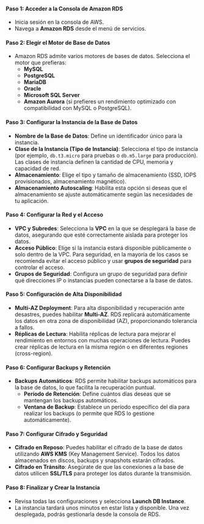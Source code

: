 #### Paso 1: Acceder a la Consola de Amazon RDS

- Inicia sesión en la consola de AWS.
- Navega a **Amazon RDS** desde el menú de servicios.

#### Paso 2: Elegir el Motor de Base de Datos

- Amazon RDS admite varios motores de bases de datos. Selecciona el motor que prefieras:
    - **MySQL**
    - **PostgreSQL**
    - **MariaDB**
    - **Oracle**
    - **Microsoft SQL Server**
    - **Amazon Aurora** (si prefieres un rendimiento optimizado con compatibilidad con MySQL o PostgreSQL).

#### Paso 3: Configurar la Instancia de la Base de Datos

- **Nombre de la Base de Datos**: Define un identificador único para la instancia.
- **Clase de la Instancia (Tipo de Instancia)**: Selecciona el tipo de instancia (por ejemplo, `db.t3.micro` para pruebas o `db.m5.large` para producción). Las clases de instancia definen la cantidad de CPU, memoria y capacidad de red.
- **Almacenamiento**: Elige el tipo y tamaño de almacenamiento (SSD, IOPS provisionados, almacenamiento magnético).
- **Almacenamiento Autoscaling**: Habilita esta opción si deseas que el almacenamiento se ajuste automáticamente según las necesidades de tu aplicación.

#### Paso 4: Configurar la Red y el Acceso

- **VPC y Subredes**: Selecciona la **VPC** en la que se desplegará la base de datos, asegurando que esté correctamente aislada para proteger los datos.
- **Acceso Público**: Elige si la instancia estará disponible públicamente o solo dentro de la VPC. Para seguridad, en la mayoría de los casos se recomienda evitar el acceso público y usar **grupos de seguridad** para controlar el acceso.
- **Grupos de Seguridad**: Configura un grupo de seguridad para definir qué direcciones IP o instancias pueden conectarse a la base de datos.

#### Paso 5: Configuración de Alta Disponibilidad

- **Multi-AZ Deployment**: Para alta disponibilidad y recuperación ante desastres, puedes habilitar **Multi-AZ**. RDS replicará automáticamente los datos en otra zona de disponibilidad (AZ), proporcionando tolerancia a fallos.
- **Réplicas de Lectura**: Habilita réplicas de lectura para mejorar el rendimiento en entornos con muchas operaciones de lectura. Puedes crear réplicas de lectura en la misma región o en diferentes regiones (cross-region).

#### Paso 6: Configurar Backups y Retención

- **Backups Automáticos**: RDS permite habilitar backups automáticos para la base de datos, lo que facilita la recuperación puntual.
    - **Período de Retención**: Define cuántos días deseas que se mantengan los backups automáticos.
    - **Ventana de Backup**: Establece un período específico del día para realizar los backups (o permite que RDS lo gestione automáticamente).

#### Paso 7: Configurar Cifrado y Seguridad

- **Cifrado en Reposo**: Puedes habilitar el cifrado de la base de datos utilizando **AWS KMS** (Key Management Service). Todos los datos almacenados en discos, backups y snapshots estarán cifrados.
- **Cifrado en Tránsito**: Asegúrate de que las conexiones a la base de datos utilicen **SSL/TLS** para proteger los datos durante la transmisión.

#### Paso 8: Finalizar y Crear la Instancia

- Revisa todas las configuraciones y selecciona **Launch DB Instance**.
- La instancia tardará unos minutos en estar lista y disponible. Una vez desplegada, podrás gestionarla desde la consola de RDS.